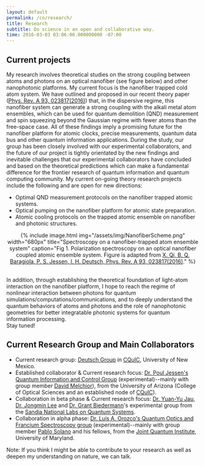 ```yaml
---
layout: default
permalink: /cn/research/
title: Research
subtitle: Do science in an open and collaborative way.
time: 2016-03-03 03:06:00.000000000 -07:00
---
```


## Current projects

My research involves theoretical studies on the strong coupling between atoms and photons on an optical nanofiber (see figure below) and other nanophotonic platforms.
My current focus is the nanofiber trapped cold atom system.
We have outlined and proposed in our recent theory paper ([Phys. Rev. A 93, 023817(2016)](http://journals.aps.org/pra/abstract/10.1103/PhysRevA.93.023817)) that, in the dispersive regime, this nanofiber system can generate a strong coupling with the alkali metal atom ensembles, which can be used for quantum demolition (QND) measurement and spin squeezing beyond the Gaussian regime with fewer atoms than the free-space case.
All of these findings imply a promising future for the nanofiber platform for atomic clocks, precise measurements, quantum data bus and other quantum information applications.
During the study, our group has been closely involved with our experimental collaborators, and the future of our project is tightly orientated by the new findings and inevitable challenges that our experimental collaborators have concluded and based on the theoretical predictions which can make a fundamental difference for the frontier research of quantum information and quantum computing community.
My current on-going theory research projects include the following and are open for new directions:

 - Optimal QND measurement protocols on the nanofiber trapped atomic systems.
 - Optical pumping on the nanofiber platform for atomic state preparation.
 - Atomic cooling protocols on the trapped atomic ensemble on nanofiber and photonic structures.

<center>
{% include image.html img="/assets/img/NanofiberScheme.png" width="680px" title="Spectroscopy on a nanofiber-trapped atom ensemble system" caption="Fig 1. Polarization spectroscopy on an optical nanofiber coupled atomic ensemble system. Figure is adapted from <a href='http://journals.aps.org/pra/abstract/10.1103/PhysRevA.93.023817' target='_blank'>X. Qi, B. Q. Baragiola, P. S. Jessen, I. H. Deutsch, Phys. Rev. A 93, 023817(2016)</a>." %}
<br><br></center>

In addition, through establishing the theoretical foundation of light-atom interaction on the nanofiber platform, I hope to reach the regime of nonlinear interaction between photons for quantum simulations/computations/communications,
and to deeply understand the quantum behaviors of atoms and photons and the role of nanophotonic geometries for better integratable photonic systems for quantum information processing.  
Stay tuned!

## Current Research Group and Main Collaborators

 - Current research group: [Deutsch Group](http://cquic.unm.edu/deutsch-group/) in [CQuIC](http://cquic.org/), University of New Mexico.
 - Established collaborator & Current research focus: [Dr. Poul Jessen's Quantum Information and Control Group](http://w3.arizona.edu/~lascool/) (experimental)--mainly with group member [David Melchior](http://www.optics.arizona.edu/academics/students/profile/david-melchior)), from the University of Arizona (College of Optical Sciences and an established node of [CQuIC](http://cquic.org)).
 - Collaboration in beta phase & Current research focus: [Dr. Yuan-Yu Jau](http://physics.unm.edu/pandaweb/people/person.php?personID=1276), [Dr. Jongmin Lee](https://www.linkedin.com/in/jongmin-lee-b156b28) and [Dr. Grant Biedermann](http://physics.unm.edu/pandaweb/people/person.php?personID=971)'s experimental group from the [Sandia National Labs on Quantum Systems](http://www.sandia.gov/mstc/quantum/index.html).
 - Collaboration in alpha phase: [Dr. Luis A. Orozco's Quantum Optics and Francium Spectroscopy group](http://www.physics.umd.edu/rgroups/amo/orozco/) (experimental)--mainly with group member [Pablo Solano](http://jqi.umd.edu/people/pablo-solano) and his fellows, from the [Joint Quantum Institute](http://jqi.umd.edu/), University of Maryland.

Note: If you think I might be able to contribute to your research as well as deepen my understanding on nature, we can talk.
